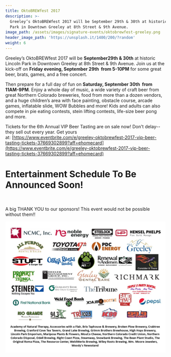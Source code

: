 ```yaml
---
title: OktoBREWfest 2017
description: >-
  Greeley’s OktoBREWfest 2017 will be September 29th & 30th at historic Lincoln
  Park in Downtown Greeley at 8th Street & 9th Avenue.
image_path: /assets/images/signature-events/oktobrewfest-greeley.png
header_image_path: 'https://unsplash.it/1400/200/?random'
weight: 6
---
```



Greeley’s OktoBREWfest 2017 will be **September29th & 30th** at historic Lincoln Park in Downtown Greeley at 8th Street & 9th Avenue. Join us at the kick-off on **Friday evening, September 29th &nbsp;from 5-10PM** for some great beer, brats, games, and a free concert.

Then prepare for a full day of fun on **Saturday, September 30th &nbsp;from 11AM-9PM**. Enjoy a whole day of music, a wide variety of craft beer from great Northern Colorado breweries, food from more than a dozen vendors, and a huge children’s area with face painting, obstacle course, arcade games, inflatable slide, WOW Bubbles and more! Kids and adults can also compete in pie eating contests, stein lifting contests, life-size beer pong and more.&nbsp;

Tickets for the 6th Annual VIP Beer Tasting are on sale now! Don't delay-- they sell out every year. Get yours at:&nbsp;[https://www.eventbrite.com/e/greeley-oktobrewfest-2017-vip-beer-tasting-tickets-37669302899?aff=ehomecard](https://www.eventbrite.com/e/greeley-oktobrewfest-2017-vip-beer-tasting-tickets-37669302899?aff=ehomecard)

# **Entertainment Schedule To Be Announced Soon!**

&nbsp;

A big THANK YOU to our sponsors! This event would not be possible without them!!

![](/assets/versions/okt2017-sponsors--for-website---x----1056-864x---.jpg)
